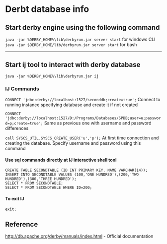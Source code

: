 # Derbt database info

## Start derby engine using the following command

`java -jar %DERBY_HOME%\lib\derbyrun.jar server start` for windows CLI  
`java -jar $DERBY_HOME/lib/derbyrun.jar server start` for bash

---

## Start ij tool to interact with derby database

`java -jar %DERBY_HOME%\lib\derbyrun.jar ij`

### IJ Commands

`CONNECT 'jdbc:derby://localhost:1527/seconddb;create=true';` Connect to running instance specifying database and create it if not created

`CONNECT 'jdbc:derby://localhost:1527/D:/Programs/Databases/SPDB;user=u;password=p;create=true';` Same as previous one with username and password differences

`call SYSCS_UTIL.SYSCS_CREATE_USER('u','p');` At first time connection and creating the database. Specify username and password using this command

#### Use sql commands directly at IJ interactive shell tool

`CREATE TABLE SECONDTABLE (ID INT PRIMARY KEY, NAME VARCHAR(14));`  
`INSERT INTO SECONDTABLE VALUES (100,'ONE HUNDRED'),(200,'TWO HUNDRED'),(300,'THREE HUNDRED');`  
`SELECT * FROM SECONDTABLE;`  
`SELECT * FROM SECONDTABLE WHERE ID=200;`

#### To exit IJ

`exit;`

## Reference

<http://db.apache.org/derby/manuals/index.html> - Official documentation
